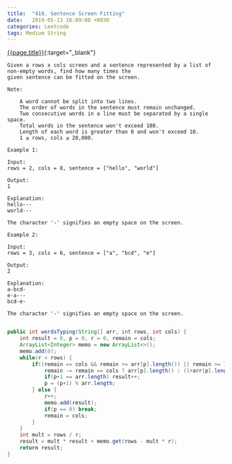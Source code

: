 ```yaml
---
title:  "418. Sentence Screen Fitting"
date:   2019-05-13 16:09:00 +0930
categories: Leetcode
tags: Medium String
---
```


[{{page.title}}](https://leetcode.com/problems/sentence-screen-fitting/){:target="_blank"}

    Given a rows x cols screen and a sentence represented by a list of non-empty words, find how many times the
    given sentence can be fitted on the screen.

    Note:

        A word cannot be split into two lines.
        The order of words in the sentence must remain unchanged.
        Two consecutive words in a line must be separated by a single space.
        Total words in the sentence won't exceed 100.
        Length of each word is greater than 0 and won't exceed 10.
        1 ≤ rows, cols ≤ 20,000.

    Example 1:

    Input:
    rows = 2, cols = 8, sentence = ["hello", "world"]

    Output:
    1

    Explanation:
    hello---
    world---

    The character '-' signifies an empty space on the screen.

    Example 2:

    Input:
    rows = 3, cols = 6, sentence = ["a", "bcd", "e"]

    Output:
    2

    Explanation:
    a-bcd-
    e-a---
    bcd-e-

    The character '-' signifies an empty space on the screen.


```java

public int wordsTyping(String[] arr, int rows, int cols) {
    int result = 0, p = 0, r = 0, remain = cols;
    ArrayList<Integer> memo = new ArrayList<>();
    memo.add(0);
    while(r < rows) {
        if((remain == cols && remain >= arr[p].length()) || remain >= 1+arr[p].length()) { // enough space in this line
            remain -= remain == cols ? arr[p].length() : (1+arr[p].length());
            if(p+1 == arr.length) result++;
            p = (p+1) % arr.length;
        } else {
            r++;
            memo.add(result);
            if(p == 0) break;
            remain = cols;
        }
    }
    int mult = rows / r;
    result = mult * result + memo.get(rows - mult * r);
    return result;
}
```
